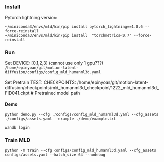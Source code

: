 ### Install
Pytorch lightning version:
```
~/miniconda3/envs/mld/bin/pip install pytorch_lightning==1.8.6 --force-reinstall
~/miniconda3/envs/mld/bin/pip install  "torchmetrics<0.7" --force-reinstall
```

### Run
Set DEVICE: [0,1,2,3] (cannot use only 1 gpu???)
```/home/epinyoan/git/motion-latent-diffusion/configs/config_mld_humanml3d.yaml``` 
<br>
<br>
Set Pretrain TEST: CHECKPOINTS: /home/epinyoan/git/motion-latent-diffusion/checkpoints/mld_humanml3d_checkpoint/1222_mld_humanml3d_FID041.ckpt # Pretrained model path


#### Demo
```
python demo.py --cfg ./configs/config_mld_humanml3d.yaml --cfg_assets ./configs/assets.yaml --example ./demo/example.txt
```

```
wandb login
```


### Train MLD
```
python -m train --cfg configs/config_mld_humanml3d.yaml --cfg_assets configs/assets.yaml --batch_size 64 --nodebug
```
